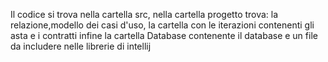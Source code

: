 Il codice si trova nella cartella src, nella cartella progetto trova: la relazione,modello dei casi d'uso, la cartella con le iterazioni contenenti gli asta e i contratti infine la cartella Database contenente il database e un file da includere nelle librerie di intellij
